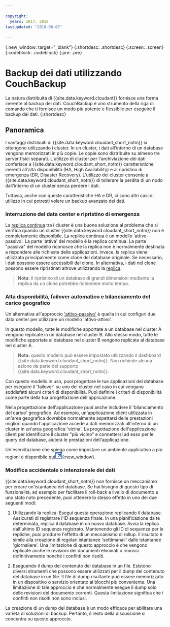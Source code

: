 ```yaml
---

copyright:
  years: 2017, 2018
lastupdated: "2018-06-07"

---
```


{:new_window: target="_blank"}
{:shortdesc: .shortdesc}
{:screen: .screen}
{:codeblock: .codeblock}
{:pre: .pre}

<!-- Acrolinx: 2017-05-02 -->

# Backup dei dati utilizzando CouchBackup

La natura distribuita di  {{site.data.keyword.cloudant}} fornisce una forma inerente al backup dei dati.
CouchBackup è uno strumento della riga di comando che ti fornisce  un modo più potente e flessibile per eseguire il backup dei dati.
{:shortdesc}

## Panoramica

I vantaggi distribuiti di {{site.data.keyword.cloudant_short_notm}} si ottengono utilizzando i cluster.
In un cluster,
i dati all'interno di un database vengono memorizzati in più copie.
Le copie sono distribuite su almeno tre server fisici separati.
L'utilizzo di cluster per l'archiviazione dei dati conferisce a {{site.data.keyword.cloudant_short_notm}}
caratteristiche inerenti all'alta disponibilità (HA, High Availability) e al ripristino di emergenza (DR, Disaster Recovery).
L'utilizzo dei cluster consente a {{site.data.keyword.cloudant_short_notm}} di tollerare la perdita di un nodo
dall'interno di un cluster senza perdere i dati.

Tuttavia,
anche con queste caratteristiche HA e DR,
ci sono altri casi di utilizzo in cui potresti volere un backup avanzato dei dati.

<div id="activepassive"></div>

### Interruzione del data center e ripristino di emergenza

La [replica continua](../api/replication.html#continuous-replication) tra i cluster è una buona soluzione al problema che si verifica quando
un cluster {{site.data.keyword.cloudant_short_notm}} non è completamente disponibile.
La replica continua è un modello 'attivo-passivo'.
La parte 'attiva' del modello è la replica continua.
La parte "passiva" del modello riconosce che la replica non è normalmente destinata a rispondere alle richieste delle applicazioni.
Invece,
la replica viene utilizzata principalmente come clone del database originale.
Se necessario,
i dati possono essere accessibili dal clone.
In alternativa,
i dati nel clone possono essere ripristinati altrove utilizzando la [replica](../api/replication.html).

>	**Nota:** il ripristino di un database di grandi dimensioni mediante la replica da un clone potrebbe richiedere molto tempo.

### Alta disponibilità, failover automatico e bilanciamento del carico geografico

Un'alternativa all'approccio ['attivo-passivo'](#activepassive) è quella in cui configuri due data center per utilizzare un modello 'attivo-attivo'.

In questo modello,
tutte le modifiche apportate a un database nel cluster A vengono replicate in un database nel cluster B.
Allo stesso modo,
tutte le modifiche apportate al database nel cluster B vengono replicate al database nel cluster A.

>	**Nota:** questo modello può essere impostato utilizzando il dashboard {{site.data.keyword.cloudant_short_notm}}.
Non richiede alcuna azione da parte del supporto {{site.data.keyword.cloudant_short_notm}}.

Con questo modello in uso,
puoi progettare le tue applicazioni del database per eseguire il 'failover' su uno dei cluster nel caso in cui vengano soddisfatti alcuni criteri di disponibilità.
Puoi definire i criteri di disponibilità come parte della tua progettazione dell'applicazione.

Nella progettazione dell'applicazione puoi anche includere il 'bilanciamento del carico' geografico.
Ad esempio,
un'applicazione client utilizzata in un'area geografica dovrebbe normalmente aspettarsi delle prestazioni migliori
quando l'applicazione accede a dati memorizzati all'interno di un cluster in un'area geografica 'vicina'.
La progettazione dell'applicazione client per identificare il cluster "più vicino" e connettersi ad esso per le query del database,
aiuterà le prestazioni dell'applicazione.

Un'esercitazione che spiega come impostare un ambiente applicativo a più regioni è disponibile
[qui![Icona link esterno](../images/launch-glyph.svg "Icona link esterno")](http://www.ibm.com/developerworks/cloud/library/cl-multi-region-bluemix-apps-with-cloudant-and-dyn-trs/index.html){:new_window}.

### Modifica accidentale o intenzionale dei dati

{{site.data.keyword.cloudant_short_notm}} non fornisce un meccanismo per creare un'istantanea del database.
Se hai bisogno di questo tipo di funzionalità,
ad esempio per facilitare il roll-back a livello di documento a uno stato noto precedente,
puoi ottenere lo stesso effetto in uno dei due seguenti modi:

1.	Utilizzando la replica. Esegui questa operazione replicando il database. Assicurati di registrare l'ID sequenza finale. In una pianificazione da te determinata, replica il database in un nuovo database. Avvia la replica dall'ultimo ID sequenza registrato. Mantenendo gli ID di sequenza per le repliche, puoi produrre l'effetto di un meccanismo di rollup. Il risultato è simile alla creazione di regolari istantanee 'settimanali' dalle istantanee 'giornaliere'. Una limitazione di questo approccio è che vengono replicate anche le revisioni dei documenti eliminati o rimossi definitivamente nonché i conflitti non risolti.

2.	Eseguendo il dump del contenuto del database in un file. Esistono diversi strumenti che possono essere utilizzati per il dump del contenuto del database in un file. Il file di dump risultante può essere memorizzato in un dispositivo o servizio orientato ai blocchi più conveniente. Una limitazione di tale approccio è che normalmente esegue il dump solo delle revisioni del documento correnti. Questa limitazione significa che i conflitti non risolti non sono inclusi.

La creazione di un dump del database è un modo efficace per abilitare una varietà di soluzioni di backup.
Pertanto,
il resto della discussione si concentra su questo approccio.

<!--
https://developer.ibm.com/clouddataservices/2016/03/22/simple-couchdb-and-cloudant-backup/

A useful approach is to have couchbackup's snapshots placed on the {{site.data.keyword.cloud}} Object Storage service, as described here:

https://developer.ibm.com/recipes/tutorials/object-storage-cloudant-backup/
-->
